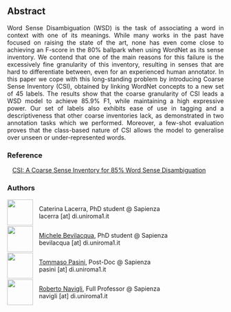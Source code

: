 <style>
.btn {
  float: left;
  background-color: transparent;
  border: none;
}
  img {
  display: inline-block;
  margin-right: 10px;
  vertical-align: middle;
}

.content-holder {
  display: inline-block;
  vertical-align: middle;
}
</style>

<h2>Abstract</h2>
<p style="text-align: justify;">Word Sense Disambiguation (WSD) is the task of associating a word in context with one of its meanings. While many works in the past have focused on raising the state of the art, none has even come close to achieving an F-score in the 80% ballpark when using WordNet as its sense inventory. We contend that one of the main reasons for this failure is the excessively fine granularity of this inventory, resulting in senses that are hard to differentiate between, even for an experienced human annotator. In this paper we cope with this long-standing problem by introducing Coarse Sense Inventory (CSI), obtained by linking WordNet concepts to a new set of 45 labels. The results show that the coarse granularity of CSI leads a WSD model to achieve 85.9% F1, while maintaining a high expressive power. Our set of labels also exhibits ease of use in tagging and a descriptiveness that other coarse inventories lack, as demonstrated in two annotation tasks which we performed. Moreover, a few-shot evaluation proves that the class-based nature of CSI allows the model to generalise over unseen or under-represented words.</p>
  
<div>
  <h3 style="vertical-align:middle;"> Reference </h3>
  <form action="https://raw.githubusercontent.com/caterinaLacerra/CSI/master/_download/bibtex" method="get" target="_blank"> 
  <button id="button" class="btn"><i class="far fa-bookmark"></i></button>
  </form>
 </div>

<a href="https://pasinit.github.io/papers/lacerra_etal_aaai2020.pdf" download target='_blank'>CSI: A Coarse Sense Inventory for 85% Word Sense Disambiguation</a>
<h3>Authors</h3>

<div>
<img class="img" src="https://raw.githubusercontent.com/caterinaLacerra/CSI/master/_images/dino4.jpg" width="60px" >
<p class="content-holder">Caterina Lacerra, PhD student @ Sapienza<br/>
lacerra [at] di.uniroma1.it</p>
</div>

<div>
<img class="img" src="https://raw.githubusercontent.com/caterinaLacerra/CSI/master/_images/dino2.jpg" width="60px">
<p class="content-holder"><a href=https://mbevila.github.io/>Michele Bevilacqua</a>, PhD student @ Sapienza<br/>
bevilacqua [at] di.uniroma1.it</p>
</div>

<div>
<img class="img" src="https://raw.githubusercontent.com/caterinaLacerra/CSI/master/_images/dino3.jpg" width="60px">
<p class="content-holder"><a href=https://pasinit.github.io/>Tommaso Pasini</a>, Post-Doc @ Sapienza<br/>
pasini [at] di.uniroma1.it</p>
</div>

<div>
<img class="img" src="https://raw.githubusercontent.com/caterinaLacerra/CSI/master/_images/dino1.jpg" width="60px">
<p class="content-holder"><a href=http://wwwusers.di.uniroma1.it/~navigli/>Roberto Navigli</a>, Full Professor @ Sapienza<br/>
navigli [at] di.uniroma1.it</p>
</div>
